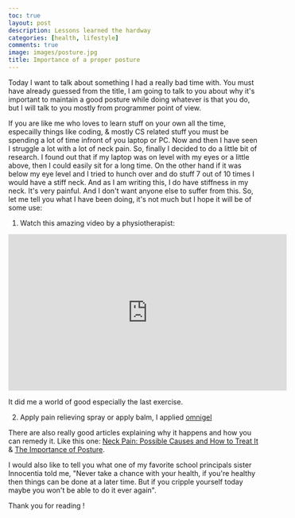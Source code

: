 ```yaml
---
toc: true
layout: post
description: Lessons learned the hardway
categories: [health, lifestyle]
comments: true
image: images/posture.jpg
title: Importance of a proper posture 
---
```


Today I want to talk about something I had a really bad time with. You must have already guessed from the title, I am going to talk to you about why it's important to maintain a good posture while doing whatever is that you do, but I will talk to you mostly from programmer point of view.

If you are like me who loves to learn stuff on your own all the time, especailly things like coding, & mostly CS related stuff you must be spending a lot of time infront of you laptop or PC. Now and then I have seen I struggle a lot with a lot of neck pain. So, finally I decided to do a little bit of research. I found out that if my laptop was on level with my eyes or a little above, then I could easily sit for a long time. On the other hand if it was below my eye level and I tried to hunch over and do stuff 7 out of 10 times I would have a stiff neck. And as I am writing this, I do have stiffness in my neck. It's very painful. And I don't want anyone else to suffer from this. So, let me tell you what I have been doing, it's not much but I hope it will be of some use:

1. Watch this amazing video by a physiotherapist:

<iframe width="560" height="315" src="https://www.youtube.com/embed/2NOsE-VPpkE" frameborder="0" allow="accelerometer; autoplay; encrypted-media; gyroscope; picture-in-picture" allowfullscreen></iframe>

It did me a world of good especially the last exercise. 

2. Apply pain relieving spray or apply balm, I applied [omnigel](https://www.flipkart.com/cipla-omni-gel-spray/p/itmebzh8xmhqhycv) 

There are also really good articles explaining why it happens and how you can remedy it. Like this one: [Neck Pain: Possible Causes and How to Treat It](https://www.healthline.com/health/neck-pain) & [The Importance of Posture](https://www.barringtonortho.com/blog/the-importance-of-posture).

I would also like to tell you what one of my favorite school principals sister Innocentia told me, "Never take a chance with your health, if you're healthy then things can be done at a later time. But if you cripple yourself today maybe you won't be able to do it ever again".

Thank you for reading !
